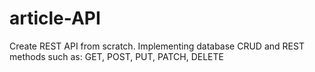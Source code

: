 # article-API
Create REST API from scratch. Implementing database CRUD and REST methods such as: GET, POST, PUT, PATCH, DELETE
